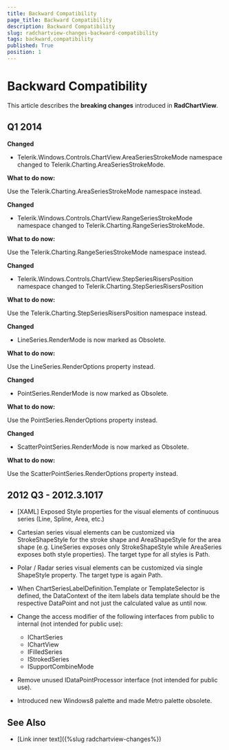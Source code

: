```yaml
---
title: Backward Compatibility
page_title: Backward Compatibility
description: Backward Compatibility
slug: radchartview-changes-backward-compatibility
tags: backward,compatibility
published: True
position: 1
---
```


# Backward Compatibility



This article describes the __breaking changes__ introduced in __RadChartView__.
      

## Q1 2014
      

__Changed__

* Telerik.Windows.Controls.ChartView.AreaSeriesStrokeMode namespace changed to Telerik.Charting.AreaSeriesStrokeMode.            

__What to do now:__

Use the Telerik.Charting.AreaSeriesStrokeMode namespace instead. 

__Changed__

* Telerik.Windows.Controls.ChartView.RangeSeriesStrokeMode namespace changed to Telerik.Charting.RangeSeriesStrokeMode.            

__What to do now:__

Use the Telerik.Charting.RangeSeriesStrokeMode namespace instead.    

__Changed__

* Telerik.Windows.Controls.ChartView.StepSeriesRisersPosition namespace changed to Telerik.Charting.StepSeriesRisersPosition

__What to do now:__

Use the Telerik.Charting.StepSeriesRisersPosition namespace instead.

__Changed__

* LineSeries.RenderMode is now marked as Obsolete. 

__What to do now:__

Use the LineSeries.RenderOptions property instead.

__Changed__

* PointSeries.RenderMode is now marked as Obsolete. 

__What to do now:__

Use the PointSeries.RenderOptions property instead.

__Changed__

* ScatterPointSeries.RenderMode is now marked as Obsolete.             

__What to do now:__

Use the ScatterPointSeries.RenderOptions property instead.        

## 2012 Q3 - 2012.3.1017

* [XAML] Exposed Style properties for the visual elements of continuous series (Line, Spline, Area, etc.)            

* Cartesian series visual elements can be customized via StrokeShapeStyle for the stroke shape and AreaShapeStyle for the area shape (e.g. LineSeries exposes only StrokeShapeStyle while AreaSeries exposes both style properties). The target type for all styles is Path.                

* Polar / Radar series visual elements can be customized via single ShapeStyle property. The target type is again Path.                

* When ChartSeriesLabelDefinition.Template or TemplateSelector is defined, the DataContext of the item labels data template should be the respective DataPoint and not just the calculated value as until now.            

* Change the access modifier of the following interfaces from public to internal (not intended for public use):
	* IChartSeries
	* IChartView
	* IFilledSeries
	* IStrokedSeries
	* ISupportCombineMode

* Remove unused IDataPointProcessor interface (not intended for public use).            

* Introduced new Windows8 palette and made Metro palette obsolete.            

## See Also
 * [Link inner text]({%slug radchartview-changes%})